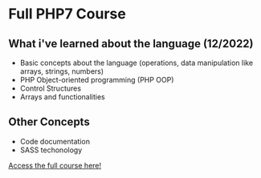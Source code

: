 # Full PHP7 Course


## What i've learned about the language (12/2022)
  - Basic concepts about the language (operations, data manipulation like arrays, strings, numbers)
  - PHP Object-oriented programming (PHP OOP)
  - Control Structures
  - Arrays and functionalities

## Other Concepts
  - Code documentation
  - SASS techonology

[Access the full course here!](https://www.udemy.com/course/php-7-completo/)

